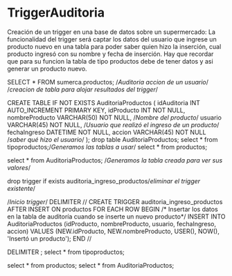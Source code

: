 # TriggerAuditoria
Creación de un trigger en una base de datos sobre un supermercado: La funcionalidad del trigger será captar los datos del usuario que ingrese un producto nuevo en una tabla para poder saber quien hizo la inserción, cual producto ingresó con su nombre y fecha de inserción. Hay que recordar que para su funcion la tabla de tipo productos debe de tener datos y asi generar un producto nuevo.



SELECT * FROM sumerca.productos;
/*Auditoria accion de un usuario*/
/*creacion de tabla para alojar resultados del trigger*/

CREATE TABLE IF NOT EXISTS AuditoriaProductos (
    idAuditoria INT AUTO_INCREMENT PRIMARY KEY,
    idProducto INT NOT NULL,
    nombreProducto VARCHAR(50) NOT NULL, /*Nombre del producto*/
    usuario VARCHAR(45) NOT NULL, /*Usuario que realizó el ingreso de un producto*/
    fechaIngreso DATETIME NOT NULL,
    accion VARCHAR(45) NOT NULL /*saber qué hizo el usuario*/
);
drop table AuditoriaProductos;
select * from tipoproductos;/*Generamos las tablas a usar*/
select * from productos;

select * from AuditoriaProductos; /*Generamos la tabla creada para ver sus valores*/


drop trigger if exists auditoria_ingreso_productos/*eliminar el trigger existente*/

/*Inicio trigger*/
DELIMITER // 
CREATE TRIGGER auditoria_ingreso_productos
AFTER INSERT ON productos
FOR EACH ROW
BEGIN
    /* Insertar los datos en la tabla de auditoría cuando se inserte un nuevo producto*/
    INSERT INTO AuditoriaProductos (idProducto, nombreProducto, usuario, fechaIngreso, accion)
    VALUES (NEW.idProducto, NEW.nombreProducto, USER(), NOW(), 'Insertó un producto');
END //

DELIMITER ;
select * from tipoproductos;

select * from productos;
select * from AuditoriaProductos;

